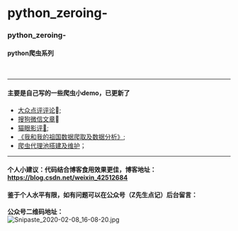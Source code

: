 # python_zeroing-

###  python_zeroing-

#### python爬虫系列

<br>

-----

#### 主要是自己写的一些爬虫小demo，已更新了

*  [大众点评评论](https://github.com/Largefreedom/python_zeroing-/tree/master/dianping_comment):dango:;
*  [搜狗微信文章](https://github.com/Largefreedom/python_zeroing-/tree/master/weixin_passage_crawl):page_facing_up:
*  [猫眼影评:mobile_phone_off:](https://github.com/Largefreedom/python_zeroing-/tree/master/maoyan_crawl);
*  [《我和我的祖国数据爬取及数据分析》](https://github.com/Largefreedom/python_zeroing-/tree/master/zuguo);
*  [爬虫代理池搭建及维护](https://github.com/Largefreedom/python_zeroing-/tree/master/proxy_pool)；

-----

#### 个人小建议：代码结合博客食用效果更佳，博客地址：https://blog.csdn.net/weixin_42512684

#### 鉴于个人水平有限，如有问题可以在公众号（Z先生点记）后台留言：

**公众号二维码地址：**
<br>
![Snipaste_2020-02-08_16-08-20.jpg](http://ww1.sinaimg.cn/large/007wRTdIly1gbp24g2fhlj30kc07a0th.jpg)

